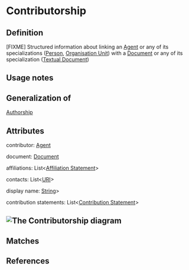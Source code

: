 # Contributorship

## Definition
[FIXME] Structured information about linking an [Agent](../entities/Agent.md) or any of its specializations ([Person](../entities/Person.md), [Organisation Unit](../entities/Organisation_Unit.md)) with a [Document](../entities/Document.md) or any of its specialization ([Textual Document](../entities/Textual_Document.md))

## Usage notes

## Generalization of
[Authorship](../entities/Authorship.md)

## Attributes
contributor: [Agent](../entities/Agent.md)

document: [Document](../entities/Document.md)

affiliations: List<[Affiliation Statement](../entities/Affiliation_Statement.md)> 

contacts: List<[URI](../datatypes/URI.md)>

display name: [String](../datatypes/String.md)>

contribution statements: List<[Contribution Statement](../entities/Contribution_Statement.md)> 

![The Contributorship diagram](../diagrams/contributorship.svg)
---

## Matches


## References
